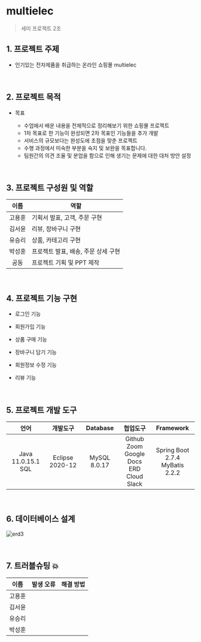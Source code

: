# multielec
> 세미 프로젝트 2조

## 1. 프로젝트 주제
- 인기있는 전자제품을 취급하는 온라인 쇼핑몰 multielec

<br>

## 2. 프로젝트 목적

- 목표

  - 수업에서 배운 내용을 전체적으로 정리해보기 위한 쇼핑몰 프로젝트
  - 1차 목표로 한 기능이 완성되면 2차 목표인 기능들을 추가 개발
  - 서비스의 규모보다는 완성도에 초점을 맞춘 프로젝트
  - 수행 과정에서 미숙한 부분을 숙지 및 보완을 목표합니다.
  - 팀원간의 의견 조율 및 분업을 함으로 인해 생기는 문제에 대한 대처 방안 설정

<br>

## 3. 프로젝트 구성원 및 역할
|이름|역할|
|:---:|---|
|고용훈|기획서 발표, 고객, 주문 구현|
|김서윤|리뷰, 장바구니 구현|
|유승리|상품, 카테고리 구현|
|박성훈|프로젝트 발표, 배송, 주문 상세 구현|
|공동|프로젝트 기획 및 PPT 제작|

<br>

## 4. 프로젝트 기능 구현

- 로그인 기능
  
- 회원가입 기능
  
- 상품 구매 기능
  
- 장바구니 담기 기능
  
- 회원정보 수정 기능
  
- 리뷰 기능

<br>

## 5. 프로젝트 개발 도구
|언어|개발도구|Database|협업도구|Framework|
|:---:|:---:|:---:|:---:|:---:|
|Java 11.0.15.1<br>SQL|Eclipse 2020-12|MySQL 8.0.17|Github<br>Zoom<br>Google Docs<br>ERD Cloud<br>Slack|Spring Boot 2.7.4<br>MyBatis 2.2.2|

<br>

## 6. 데이터베이스 설계
![erd3](https://user-images.githubusercontent.com/86956783/196098200-cb1ddcbe-ca8b-4c4e-b20d-57e03c9c65fa.png)

<br>

## 7. 트러블슈팅 💥
|이름|발생 오류|해결 방법|
|---|---|--|
|고용훈|||
|김서윤|||
|유승리|||
|박성훈|||



